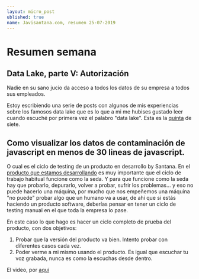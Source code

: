```yaml
---
layout: micro_post
ublished: true
name: Javisantana.com, resumen 25-07-2019
---
```


# Resumen semana
## Data Lake, parte V: Autorización
Nadie en su sano jucio da acceso a todos los datos de su empresa a todos sus empleados.

Estoy escribiendo una serie de posts con algunos de mis experiencias sobre los famosos data lake que es lo que a mi me hubises gustado leer cuando escuché por primera vez el palabro "data lake". Esta es la [quinta](/micro/2019-07-25-data-lake-autorizaci%C3%B3n.html) de siete. 


## Como visualizar los datos de contaminación de javascript en menos de 30 lineas de javascript.

O cual es el ciclo de testing de un producto en desarrollo by Santana. En el [producto que estamos desarrollando](https://tinybird.co) es muy importante que el ciclo de trabajo habitual funcione como la seda. Y para que funcione como la seda hay que probarlo, depurarlo, volver a probar, sufrir los problemas... y eso no puede hacerlo una máquina, por mucho que nos empeñemos una máquina "no puede" probar algo que un humano va a usar, de ahí que si estás haciendo un producto software, deberías pensar en tener un ciclo de testing manual en el que toda la empresa lo pase. 

En este caso lo que hago es hacer un ciclo completo de prueba del producto, con dos objetivos:

1) Probar que la versión del producto va bien. Intento probar con diferentes casos cada vez.
2) Poder verme a mi mismo usando el producto. Es igual que escuchar tu voz grabada, nunca es como la escuchas desde dentro.


El video, por [aquí](https://www.youtube.com/watch?v=V1nbigUstGA)


 
